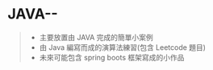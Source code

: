 # JAVA--
> * 主要放置由 JAVA 完成的簡單小案例
> * 由 Java 編寫而成的演算法練習(包含 Leetcode 題目)
> * 未來可能包含 spring boots 框架寫成的小作品
